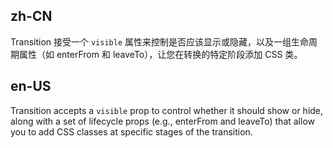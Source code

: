 ## zh-CN

Transition 接受一个 `visible` 属性来控制是否应该显示或隐藏，以及一组生命周期属性（如 enterFrom 和 leaveTo），让您在转换的特定阶段添加 CSS 类。

## en-US

Transition accepts a `visible` prop to control whether it should show or hide, along with a set of lifecycle props (e.g., enterFrom and leaveTo) that allow you to add CSS classes at specific stages of the transition.
